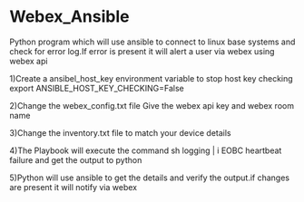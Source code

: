 # Webex_Ansible
Python program which will use ansible to connect to linux base systems and check for error log.If error is present it will alert a user via webex using webex api

1)Create a ansibel_host_key environment variable to stop host key checking
    export ANSIBLE_HOST_KEY_CHECKING=False

2)Change the webex_config.txt file
    Give the webex api key and webex room name

3)Change the inventory.txt file to match your device details

4)The Playbook will execute the command sh logging | i EOBC heartbeat failure and get the output to python

5)Python will use ansible to get the details and verify the output.if changes are present it will notify via webex


